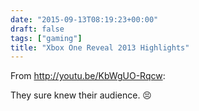 ```yaml
---
date: "2015-09-13T08:19:23+00:00"
draft: false
tags: ["gaming"]
title: "Xbox One Reveal 2013 Highlights"
---
```

From http://youtu.be/KbWgUO-Rqcw:

They sure knew their audience. 😣

